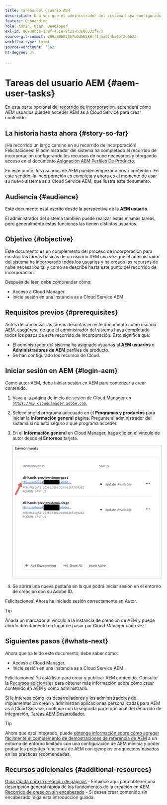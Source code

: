 ```yaml
---
title: Tareas del usuario AEM
description: Una vez que el administrador del sistema haya configurado los recursos de nube necesarios, conozca cómo AEM usuarios pueden acceder AEM as a Cloud Service para crear contenido.
feature: Onboarding
role: Admin, User, Developer
exl-id: 86700cce-139f-451e-9c21-b38b6332f773
source-git-commit: 709a80683357b0d56280ff14aa5f4ba6bf2c6b23
workflow-type: tm+mt
source-wordcount: '562'
ht-degree: 3%

---
```



# Tareas del usuario AEM {#aem-user-tasks}

En esta parte opcional del [recorrido de incorporación,](overview.md) aprenderá cómo AEM usuarios pueden acceder AEM as a Cloud Service para crear contenido.

## La historia hasta ahora {#story-so-far}

¡Ha recorrido un largo camino en su recorrido de incorporación! Felicitaciones! El administrador del sistema ha completado el recorrido de incorporación configurando los recursos de nube necesarios y otorgando acceso en el documento [Asignación AEM Perfiles De Producto.](assign-profiles-aem.md)

En este punto, los usuarios de AEM pueden empezar a crear contenido. En este sentido, la incorporación es completa y ahora es el momento de usar su nuevo sistema as a Cloud Service AEM, que ilustra este documento.

## Audiencia {#audience}

Este documento está escrito desde la perspectiva de la **AEM usuario**.

El administrador del sistema también puede realizar estas mismas tareas, pero generalmente estas funciones las tienen distintos usuarios.

## Objetivo {#objective}

Este documento es un complemento del proceso de incorporación para mostrar las tareas básicas de un usuario AEM una vez que el administrador del sistema ha incorporado todos los usuarios y ha creado los recursos de nube necesarios tal y como se describe hasta este punto del recorrido de incorporación.

Después de leer, debe comprender cómo:

* Acceso a Cloud Manager.
* Inicie sesión en una instancia as a Cloud Service AEM.

## Requisitos previos {#prerequisites}

Antes de comenzar las tareas descritas en este documento como usuario AEM, asegúrese de que el administrador del sistema haya completado todos los pasos de este recorrido de incorporación. Esto significa que:

* El administrador del sistema ha asignado usuarios al **AEM usuarios** o **Administradores de AEM** perfiles de producto.
* Se han configurado los recursos de Cloud.

## Iniciar sesión en AEM {#login-aem}

Como autor AEM, debe iniciar sesión en AEM para comenzar a crear contenido.

1. Vaya a la página de inicio de sesión de Cloud Manager en [`https://my.cloudmanager.adobe.com`.](https://my.cloudmanager.adobe.com/)

1. Seleccione el programa adecuado en el **Programas y productos** para iniciar la **Información general** página. Pregunte al administrador del sistema si no está seguro a qué programa acceder.

1. En el **Información general** en Cloud Manager, haga clic en el vínculo de autor desde el **Entornos** tarjeta.

   ![Tarjeta de entorno](/help/journey-onboarding/assets/author-environ.png)

1. Se abrirá una nueva pestaña en la que podrá iniciar sesión en el entorno de creación con su Adobe ID.

Felicitaciones! Ahora ha iniciado sesión correctamente en Autor.

>[!TIP]
>
>Añada un marcador al vínculo a la instancia de creación de AEM y puede abrirlo directamente en lugar de pasar por Cloud Manager cada vez.

## Siguientes pasos {#whats-next}

Ahora que ha leído este documento, debe saber cómo:

* Acceso a Cloud Manager.
* Inicie sesión en una instancia as a Cloud Service AEM.

Felicitaciones! Ya está listo para crear y publicar AEM contenido. Consulte la [Recursos adicionales](#additional-resources) para obtener más información sobre cómo crear contenido en AEM y cómo administrarlo.

Si le interesa cómo los desarrolladores y los administradores de implementación crean y administran aplicaciones personalizadas para AEM as a Cloud Service, continúe con la segunda parte opcional del recorrido de integración, [Tareas AEM Desarrollador.](developers.md)

>[!TIP]
>
>Ahora que está integrado, puede [obtenga información sobre cómo agregar fácilmente el complemento de demostraciones de referencia de AEM](/help/journey-sites/demos-add-on/overview.md) a un entorno de entorno limitado con una configuración de AEM mínima y poder probar las potentes funciones de AEM con ejemplos enriquecidos basados en las prácticas recomendadas.

## Recursos adicionales {#additional-resources}

[Guía rápida para la creación de páginas](/help/sites-cloud/authoring/getting-started/quick-start.md) - Empiece aquí para obtener una descripción general rápida de los fundamentos de la creación en AEM.
[Recorrido de creación sin encabezado](/help/journey-headless/author/overview.md) - Si desea crear contenido sin encabezado, siga esta introducción guiada.

